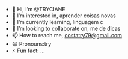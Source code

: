 - 👋 Hi, I’m @TRYCIANE
- 👀 I’m interested in, aprender coisas novas 
- 🌱 I’m currently learning, linguagem c 
- 💞️ I’m looking to collaborate on, me de dicas
- 📫 How to reach me, costatry79@gmail.com
- 😄 Pronouns:try 
- ⚡ Fun fact: ...

<!---
TRYCIANE/TRYCIANE is a ✨ special ✨ repository because its `README.md` (this file) appears on your GitHub profile.
You can click the Preview link to take a look at your changes.
--->
